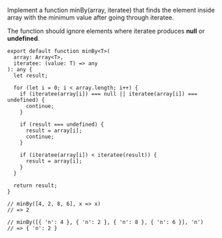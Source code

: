 Implement a function minBy(array, iteratee) that finds the element inside array
with the minimum value after going through iteratee.

The function should ignore elements where iteratee produces **null** or **undefined**.

```tsx
export default function minBy<T>(
  array: Array<T>,
  iteratee: (value: T) => any
): any {
  let result;

  for (let i = 0; i < array.length; i++) {
    if (iteratee(array[i]) === null || iteratee(array[i]) === undefined) {
      continue;
    }

    if (result === undefined) {
      result = array[i];
      continue;
    }

    if (iteratee(array[i]) < iteratee(result)) {
      result = array[i];
    }
  }

  return result;
}

// minBy([4, 2, 8, 6], x => x)
// => 2

// minBy([{ 'n': 4 }, { 'n': 2 }, { 'n': 8 }, { 'n': 6 }], 'n')
// => { 'n': 2 }
```
